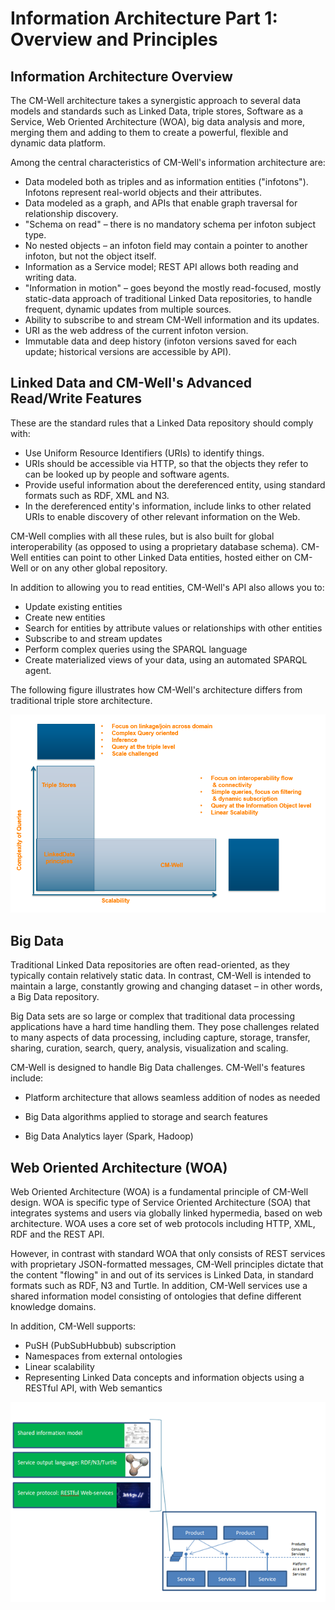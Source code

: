 # Information Architecture Part 1: Overview and Principles

## Information Architecture Overview

The CM-Well architecture takes a synergistic approach to several data models and standards such as Linked Data, triple stores, Software as a Service, Web Oriented Architecture (WOA), big data analysis and more, merging them and adding to them to create a powerful, flexible and dynamic data platform.

Among the central characteristics of CM-Well's information architecture are:

- Data modeled both as <subject-predicate-object> triples and as information entities ("infotons"). Infotons represent real-world objects and their attributes.
- Data modeled as a graph, and APIs that enable graph traversal for relationship discovery.
- "Schema on read" – there is no mandatory schema per infoton subject type.
- No nested objects – an infoton field may contain a pointer to another infoton, but not the object itself.
- Information as a Service model; REST API allows both reading and writing data.
- "Information in motion" – goes beyond the mostly read-focused, mostly static-data approach of traditional Linked Data repositories, to handle frequent, dynamic updates from multiple sources.
- Ability to subscribe to and stream CM-Well information and its updates.
- URI as the web address of the current infoton version.
- Immutable data and deep history (infoton versions saved for each update; historical versions are accessible by API).

## Linked Data and CM-Well's Advanced Read/Write Features

These are the standard rules that a Linked Data repository should comply with:

- Use Uniform Resource Identifiers (URIs) to identify things.
- URIs should be accessible via HTTP, so that the objects they refer to can be looked up by people   and software agents.
- Provide useful information about the dereferenced entity, using standard formats such as RDF, XML and N3.
- In the dereferenced entity's information, include links to other related URIs to enable discovery of other relevant information on the Web.

CM-Well complies with all these rules, but is also built for global interoperability (as opposed to using a proprietary database schema). CM-Well entities can point to other Linked Data entities, hosted either on CM-Well or on any other global repository.

In addition to allowing you to read entities, CM-Well's API also allows you to:

- Update existing entities
- Create new entities
- Search for entities by attribute values or relationships with other entities
- Subscribe to and stream updates
- Perform complex queries using the SPARQL language
- Create materialized views of your data, using an automated SPARQL agent.

The following figure illustrates how CM-Well's architecture differs from traditional triple store architecture.

<img src="./_Images/CM-WellVsTripleStore.png">


## Big Data

Traditional Linked Data repositories are often read-oriented, as they typically contain relatively static data. In contrast, CM-Well is intended to maintain a large, constantly growing and changing dataset – in other words, a Big Data repository.

Big Data sets are so large or complex that traditional data processing applications have a hard time handling them. They pose challenges related to many aspects of data processing, including capture, storage, transfer, sharing, curation, search, query, analysis, visualization and scaling.

CM-Well is designed to handle Big Data challenges. CM-Well's features include:

- Platform architecture that allows seamless addition of nodes as needed
- Big Data algorithms applied to storage and search features

- Big Data Analytics layer (Spark, Hadoop)

## Web Oriented Architecture (WOA)

Web Oriented Architecture (WOA) is a fundamental principle of CM-Well design. WOA is specific type of Service Oriented Architecture (SOA) that integrates systems and users via globally linked hypermedia, based on web architecture. WOA uses a core set of web protocols including HTTP, XML, RDF and the REST API.

However, in contrast with standard WOA that only consists of REST services with proprietary JSON-formatted messages, CM-Well principles dictate that the content "flowing" in and out of its services is Linked Data, in standard formats such as RDF, N3 and Turtle. In addition, CM-Well services use a shared information model consisting of ontologies that define different knowledge domains.

In addition, CM-Well supports:

- PuSH (PubSubHubbub) subscription
- Namespaces from external ontologies
- Linear scalability
- Representing Linked Data concepts and information objects using a RESTful API, with Web semantics

<img src="./_Images/WOA-LD-Powered-Services.png">
